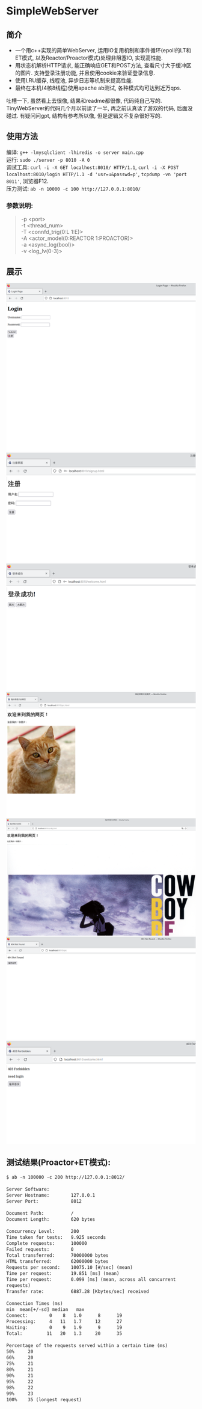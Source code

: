 # SimpleWebServer

## 简介
- 一个用c++实现的简单WebServer, 运用IO复用机制和事件循环(epoll的LT和ET模式, 以及Reactor/Proactor模式)处理非阻塞IO, 实现高性能.  
- 用状态机解析HTTP请求, 能正确响应GET和POST方法, 查看尺寸大于缓冲区的图片. 支持登录注册功能, 并且使用cookie来验证登录信息.  
- 使用LRU缓存, 线程池, 异步日志等机制来提高性能.  
- 最终在本机(4核8线程)使用apache ab测试, 各种模式均可达到近万qps.

吐槽一下, 虽然看上去很像, 结果和readme都很像, 代码纯自己写的. TinyWebServer的代码几个月以前读了一半, 再之前认真读了游双的代码, 后面没碰过. 有疑问问gpt, 结构有参考所以像, 但是逻辑又不复杂很好写的.

## 使用方法
编译: `g++ -lmysqlclient -lhiredis -o server main.cpp`  
运行: `sudo ./server -p 8010 -A 0`  
调试工具: `curl -i -X GET localhost:8010/ HTTP/1.1`, `curl -i -X POST localhost:8010/login HTTP/1.1 -d 'usr=u&passwd=p'`, `tcpdump -vn 'port 8011'`, 浏览器F12.  
压力测试: `ab -n 10000 -c 100 http://127.0.0.1:8010/`

### 参数说明:
> -p \<port>  
> -t <thread_num>  
> -T <connfd_trig(0:L 1:E)>  
> -A <actor_model(0:REACTOR 1:PROACTOR)>  
> -a <async_log(bool)>  
> -v <log_lv(0-3)>

## 展示
![log](mdRes/login%20page.png)
![signup](mdRes/signup.png)
![welcome](mdRes/welcome%20page.png)
![pic](mdRes/pic.png)
![picBig](mdRes/picBig.png)
![404](mdRes/404.png)
![403](mdRes/403.png)

## 测试结果(Proactor+ET模式):
```
$ ab -n 100000 -c 200 http://127.0.0.1:8012/

Server Software:        
Server Hostname:        127.0.0.1
Server Port:            8012

Document Path:          /
Document Length:        620 bytes

Concurrency Level:      200
Time taken for tests:   9.925 seconds
Complete requests:      100000
Failed requests:        0
Total transferred:      70000000 bytes
HTML transferred:       62000000 bytes
Requests per second:    10075.10 [#/sec] (mean)
Time per request:       19.851 [ms] (mean)
Time per request:       0.099 [ms] (mean, across all concurrent requests)
Transfer rate:          6887.28 [Kbytes/sec] received

Connection Times (ms)
min  mean[+/-sd] median   max
Connect:        0    8   1.0      8      19
Processing:     4   11   1.7     12      27
Waiting:        0    9   1.9      9      19
Total:         11   20   1.3     20      35

Percentage of the requests served within a certain time (ms)
50%     20
66%     20
75%     21
80%     21
90%     21
95%     22
98%     22
99%     23
100%    35 (longest request)
```